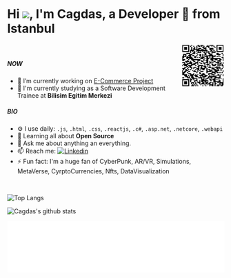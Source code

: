 
<!--
**cagdasaydemir/cagdasAydemir** is a ✨ _special_ ✨ repository because its `README.md` (this file) appears on your GitHub profile.

Here are some ideas to get you started:

- 🔭 I’m currently working on ...
- 🌱 I’m currently learning ...
- 👯 I’m looking to collaborate on ...
- 🤔 I’m looking for help with ...
- 💬 Ask me about ...
- 📫 How to reach me: ...
- 😄 Pronouns: ...
- ⚡ Fun fact: ...
-->

<h1> Hi <img src="https://media.giphy.com/media/hvRJCLFzcasrR4ia7z/giphy.gif" width="28">,  I'm Cagdas,  a Developer 🚀 from Istanbul</h1>
<img align="right" height="100px" src="https://github.com/cagdasaydemir/cagdasAydemir/blob/main/cagdas-lin-qr.jpg" alt="cagdasaydemir linkedinQR">
<br/>

##### NOW

- 🔭 I’m currently working on [E-Commerce Project](https://github.com/yucedemirayak/e-Commerce-React)
- 🌱 I'm currently studying as a Software Development Trainee at **Bilisim Egitim Merkezi**

##### BIO

- ⚙️ I use daily: `.js`, `.html`, `.css`, `.reactjs`, `.c#`, `.asp.net`, `.netcore`, `.webapi` 
- 🌱 Learning all about **Open Source**
- 💬 Ask me about anything an everything.
- 📫 Reach me:  [![Linkedin](https://img.shields.io/badge/linked-in-369?style=flat-square&logo=linkedin&logoColor=white&color=blue)](https://www.linkedin.com/in/cagdasaydemir/)
- ⚡️ Fun fact: I'm a huge fan of CyberPunk, AR/VR, Simulations, MetaVerse, CyrptoCurrencies, Nfts, DataVisualization
<br/>
<!--
<img align="right" height="" src="https://github.com/cagdasaydemir/cagdasAydemir/blob/main/matrix.gif" alt="matrixgif">
-->

![Top Langs](https://github-readme-stats.vercel.app/api/top-langs/?username=cagdasaydemir&layout=compact&theme=dark&hide_border=true)

![Cagdas's github stats](https://github-readme-stats.vercel.app/api?username=cagdasaydemir&show_icons=true&hide_border=true&theme=dark)

<!--
[![trophy](https://github-profile-trophy.vercel.app/?username=cagdasaydemir)](https://github.com/cagdasaydemir/github-profile-trophy)
-->
<img height="120" alt="Thanks for visiting me" width="100%" src="https://github.com/cagdasaydemir/cagdasaydemir/blob/main/slide.svg" />
